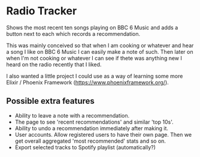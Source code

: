 # Radio Tracker

Shows the most recent ten songs playing on BBC 6 Music and adds a button next to each which records a recommendation. 

This was mainly conceived so that when I am cooking or whatever and hear a song I like on BBC 6 Music I 
can easily make a note of such. Then later on when I'm not cooking or whatever I can see if thete was anything
new I heard on the radio recently that I liked. 

I also wanted a little project I could use as a way of learning some more Elixir / Phoenix Framework (https://www.phoenixframework.org/).

## Possible extra features
- Ability to leave a note with a recommendation.
- The page to see 'recent recommendations' and similar 'top 10s'.
- Ability to undo a recommendation immediately after making it.
- User accounts. Allow registered users to have their own page. Then we get overall aggregated 'most recommended' stats and so on.
- Export selected tracks to Spotify playlist (automatically?)